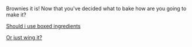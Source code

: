Brownies it is! Now that you've decided what to bake how are you going to make it?              

[Should i use boxed ingredients](boxed.md)     

[Or just wing it?](wingit.md) 


